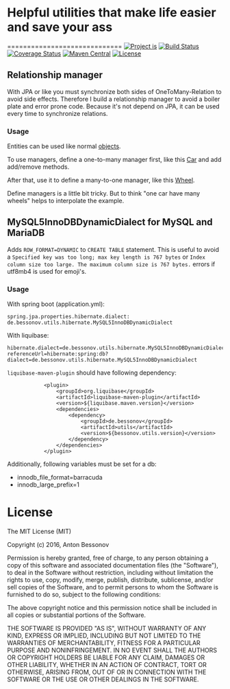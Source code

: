 # Helpful utilities that make life easier and save your ass
=============================
[![Project is](https://img.shields.io/badge/Project%20is-fantastic-ff69b4.svg)](https://github.com/Bessonov/utils)
[![Build Status](https://travis-ci.org/Bessonov/utils.svg?branch=master)](https://travis-ci.org/Bessonov/utils)
[![Coverage Status](https://coveralls.io/repos/github/Bessonov/utils/badge.svg?branch=master)](https://coveralls.io/github/Bessonov/utils?branch=master)
[![Maven Central](https://maven-badges.herokuapp.com/maven-central/de.bessonov/utils/badge.svg)](https://maven-badges.herokuapp.com/maven-central/de.bessonov/utils/)
[![License](http://img.shields.io/:license-MIT-blue.svg)](https://raw.githubusercontent.com/Bessonov/utils/master/LICENSE.txt)


## Relationship manager

With JPA or like you must synchronize both sides of OneToMany-Relation to avoid side effects. Therefore I build a relationship manager to avoid a boiler plate and error prone code. Because it's not depend on JPA, it can be used every time to synchronize relations.

### Usage

Entities can be used like normal [objects](src/test/java/de/bessonov/utils/jpa/OneToManyToOneManagerTest.java).

To use managers, define a one-to-many manager first, like this [Car](src/test/java/de/bessonov/utils/jpa/Car.java) and add add/remove methods.

After that, use it to define a many-to-one manager, like this [Wheel](src/test/java/de/bessonov/utils/jpa/Wheel.java).

Define managers is a little bit tricky. But to think "one car have many wheels" helps to interpolate the example.

## MySQL5InnoDBDynamicDialect for MySQL and MariaDB

Adds `ROW_FORMAT=DYNAMIC` to `CREATE TABLE` statement. This is useful to avoid a `Specified key was too long; max key length is 767 bytes` or `Index column size too large. The maximum column size is 767 bytes.` errors if utf8mb4 is used for emoji's.

### Usage

With spring boot (application.yml):

```
spring.jpa.properties.hibernate.dialect: de.bessonov.utils.hibernate.MySQL5InnoDBDynamicDialect
```

With liquibase:

```
hibernate.dialect=de.bessonov.utils.hibernate.MySQL5InnoDBDynamicDialect
referenceUrl=hibernate:spring:db?dialect=de.bessonov.utils.hibernate.MySQL5InnoDBDynamicDialect
```

`liquibase-maven-plugin` should have following dependency:

```
			<plugin>
				<groupId>org.liquibase</groupId>
				<artifactId>liquibase-maven-plugin</artifactId>
				<version>${liquibase.maven.version}</version>
				<dependencies>
					<dependency>
						<groupId>de.bessonov</groupId>
						<artifactId>utils</artifactId>
						<version>${bessonov.utils.version}</version>
					</dependency>
				</dependencies>
			</plugin>
```

Additionally, following variables must be set for a db:
- innodb_file_format=barracuda
- innodb_large_prefix=1

# License

The MIT License (MIT)

Copyright (c) 2016, Anton Bessonov

Permission is hereby granted, free of charge, to any person obtaining a copy
of this software and associated documentation files (the "Software"), to deal
in the Software without restriction, including without limitation the rights
to use, copy, modify, merge, publish, distribute, sublicense, and/or sell
copies of the Software, and to permit persons to whom the Software is
furnished to do so, subject to the following conditions:

The above copyright notice and this permission notice shall be included in
all copies or substantial portions of the Software.

THE SOFTWARE IS PROVIDED "AS IS", WITHOUT WARRANTY OF ANY KIND, EXPRESS OR
IMPLIED, INCLUDING BUT NOT LIMITED TO THE WARRANTIES OF MERCHANTABILITY,
FITNESS FOR A PARTICULAR PURPOSE AND NONINFRINGEMENT. IN NO EVENT SHALL THE
AUTHORS OR COPYRIGHT HOLDERS BE LIABLE FOR ANY CLAIM, DAMAGES OR OTHER
LIABILITY, WHETHER IN AN ACTION OF CONTRACT, TORT OR OTHERWISE, ARISING FROM,
OUT OF OR IN CONNECTION WITH THE SOFTWARE OR THE USE OR OTHER DEALINGS IN
THE SOFTWARE.
